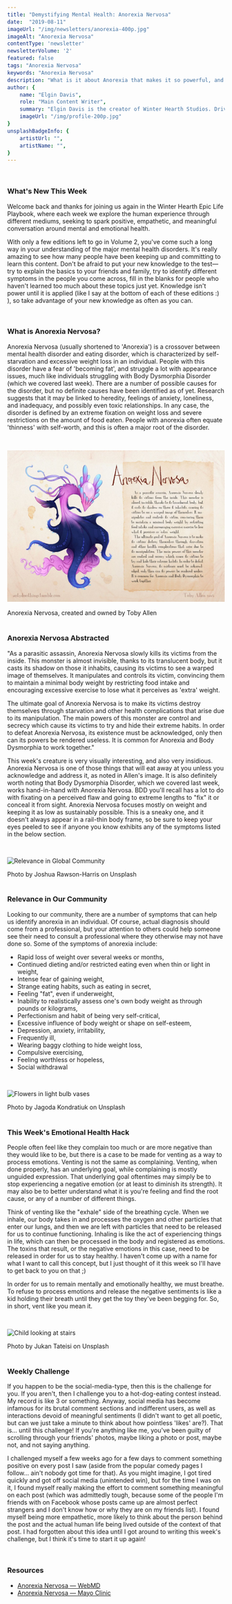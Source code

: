 ```yaml
---
title: "Demystifying Mental Health: Anorexia Nervosa"
date:  "2019-08-11"
imageUrl: "/img/newsletters/anorexia-400p.jpg"
imageAlt: "Anorexia Nervosa"
contentType: 'newsletter'
newsletterVolume: '2'
featured: false
tags: "Anorexia Nervosa"
keywords: "Anorexia Nervosa"
description: "What is it about Anorexia that makes it so powerful, and how does it work?"
author: {
    name: "Elgin Davis",
    role: "Main Content Writer",
    summary: "Elgin Davis is the creator of Winter Hearth Studios. Driven by a passionate spirit and boundless curiosity, Davis' work seeks to explore the depths of humanity and what it might look like to live a hyper-meaningful existence here on earth.",
    imageUrl: "/img/profile-200p.jpg" 
}
unsplashBadgeInfo: {
    artistUrl: "",
    artistName: "",
}
---
```

<br/>

### What's New This Week  

Welcome back and thanks for joining us again in the Winter Hearth Epic Life Playbook, where each week we explore the human experience through different mediums, seeking to spark positive, empathetic, and meaningful conversation around mental and emotional health.

With only a few editions left to go in Volume 2, you've come such a long way in your understanding of the major mental health disorders. It's really amazing to see how many people have been keeping up and committing to learn this content. Don't be afraid to put your new knowledge to the test— try to explain the basics to your friends and family, try to identify different symptoms in the people you come across, fill in the blanks for people who haven't learned too much about these topics just yet. Knowledge isn't power until it is applied (like I say at the bottom of each of these editions :) ), so take advantage of your new knowledge as often as you can.

<br/>

### What is Anorexia Nervosa?
 
Anorexia Nervosa (usually shortened to 'Anorexia') is a crossover between mental health disorder and eating disorder, which is characterized by self-starvation and excessive weight loss in an individual.  People with this disorder have a fear of 'becoming fat', and struggle a lot with appearance issues, much like individuals struggling with Body Dysmorphia Disorder (which we covered last week). There are a number of possible causes for the disorder, but no definite causes have been identified as of yet. Research suggests that it may be linked to heredity, feelings of anxiety, loneliness, and inadequacy, and possibly even toxic relationships. In any case, the disorder is defined by an extreme fixation on weight loss and severe restrictions on the amount of food eaten. People with anorexia often equate 'thinness' with self-worth, and this is often a major root of the disorder.

 
 <br />

![Anorexia Nervosa, created and owned by Toby Allen](/img/newsletters/anorexia.jpg)

<div class="photo-credit"> 
    Anorexia Nervosa, created and owned by Toby Allen
</div>
<br /> 

### Anorexia Nervosa Abstracted
 
"As a parasitic assassin, Anorexia Nervosa slowly kills its victims from the inside. This monster is almost invisible, thanks to its translucent body, but it casts its shadow on those it inhabits, causing its victims to see a warped image of themselves. It manipulates and controls its victim, convincing them to maintain a minimal body weight by restricting food intake and encouraging excessive exercise to lose what it perceives as 'extra' weight.

The ultimate goal of Anorexia Nervosa is to make its victims destroy themselves through starvation and other health complications that arise due to its manipulation. The main powers of this monster are control and secrecy which cause its victims to try and hide their extreme habits. In order to defeat Anorexia Nervosa, its existence must be acknowledged, only then can its powers be rendered useless. It is common for Anorexia and Body Dysmorphia to work together."

This week's creature is very visually interesting, and also very insidious. Anorexia Nervosa is one of those things that will eat away at you unless you acknowledge and address it, as noted in Allen's image. It is also definitely worth noting that Body Dysmorphia Disorder, which we covered last week, works hand-in-hand with Anorexia Nervosa. BDD you'll recall has a lot to do with fixating on a perceived flaw and going to extreme lengths to "fix" it or conceal it from sight. Anorexia Nervosa focuses mostly on weight and keeping it as low as sustainably possible. This is a sneaky one, and it doesn't always appear in a rail-thin body frame, so be sure to keep your eyes peeled to see if anyone you know exhibits any of the symptoms listed in the below section.
 

<br />

![Relevance in Global Community](https://gallery.mailchimp.com/82935dc1a750f772912d12316/images/39d07f89-892f-4bd5-b120-0f8b55e6630c.jpg)
<div class="photo-credit"> 
    Photo by Joshua Rawson-Harris on Unsplash
</div>

<br />  

### Relevance in Our Community

Looking to our community, there are a number of symptoms that can help us identify anorexia in an individual. Of course, actual diagnosis should come from a professional, but your attention to others could help someone see their need to consult a professional where they otherwise may not have done so. Some of the symptoms of anorexia include:  

- Rapid loss of weight over several weeks or months,
- Continued dieting and/or restricted eating even when thin or light in weight,
- Intense fear of gaining weight,
- Strange eating habits, such as eating in secret,
- Feeling "fat", even if underweight,
- Inability to realistically assess one's own body weight as through pounds or kilograms,
- Perfectionism and habit of being very self-critical,
- Excessive influence of body weight or shape on self-esteem,
- Depression, anxiety, irritability,
- Frequently ill,
- Wearing baggy clothing to hide weight loss,
- Compulsive exercising,
- Feeling worthless or hopeless,
- Social withdrawal

 
<br />

![Flowers in light bulb vases](https://gallery.mailchimp.com/82935dc1a750f772912d12316/images/6811f08f-be0d-4024-a560-2682542e9943.jpg)
<div class="photo-credit"> 
    Photo by Jagoda Kondratiuk on Unsplash  
</div>
<br />

### This Week's Emotional Health Hack

People often feel like they complain too much or are more negative than they would like to be, but there is a case to be made for venting as a way to process emotions. Venting is not the same as complaining. Venting, when done properly, has an underlying goal, while complaining is mostly unguided expression. That underlying goal oftentimes may simply be to stop experiencing a negative emotion (or at least to diminish its strength). It may also be to better understand what it is you're feeling and find the root cause, or any of a number of different things.

Think of venting like the "exhale" side of the breathing cycle. When we inhale, our body takes in and processes the oxygen and other particles that enter our lungs, and then we are left with particles that need to be released for us to continue functioning. Inhaling is like the act of experiencing things in life, which can then be processed in the body and registered as emotions. The toxins that result, or the negative emotions in this case, need to be released in order for us to stay healthy. I haven't come up with a name for what I want to call this concept, but I just thought of it this week so I'll have to get back to you on that ;)

In order for us to remain mentally and emotionally healthy, we must breathe. To refuse to process emotions and release the negative sentiments is like a kid holding their breath until they get the toy they've been begging for. So, in short, vent like you mean it.

<br />

![Child looking at stairs](https://gallery.mailchimp.com/82935dc1a750f772912d12316/images/f1cb78de-9b26-4bbf-80de-b64f00028e4c.jpg)

<div class="photo-credit"> 
    Photo by Jukan Tateisi on Unsplash
</div>

<br />  

### Weekly Challenge

If you happen to be the social-media-type, then this is the challenge for you. If you aren't, then I challenge you to a hot-dog-eating contest instead. My record is like 3 or something. Anyway, social media has become infamous for its brutal comment sections and indifferent users, as well as interactions devoid of meaningful sentiments (I didn't want to get all poetic, but can we just take a minute to think about how pointless 'likes' are?). That is... until this challenge! If you're anything like me, you've been guilty of scrolling through your friends' photos, maybe liking a photo or post, maybe not, and not saying anything.

I challenged myself a few weeks ago for a few days to comment something positive on every post I saw (aside from the popular comedy pages I follow... ain't nobody got time for that). As you might imagine, I got tired quickly and got off social media (unintended win), but for the time I was on it, I found myself really making the effort to comment something meaningful on each post (which was admittedly tough, because some of the people I'm friends with on Facebook whose posts came up are almost perfect strangers and I don't know how or why they are on my friends list). I found myself being more empathetic, more likely to think about the person behind the post and the actual human life being lived outside of the context of that post. I had forgotten about this idea until I got around to writing this week's challenge, but I think it's time to start it up again!

<br>

### Resources
- [Anorexia Nervosa — WebMD](https://www.webmd.com/mental-health/eating-disorders/anorexia-nervosa/mental-health-anorexia-nervosa#1)
- [Anorexia Nervosa — Mayo Clinic](https://www.mayoclinic.org/diseases-conditions/anorexia-nervosa/symptoms-causes/syc-20353591)
